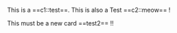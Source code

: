 <!-- CARD -->

This is a ==c1::test==.
This is also a Test ==c2::meow== !

<!-- CARD -->

This must be a new card ==test2== !!
